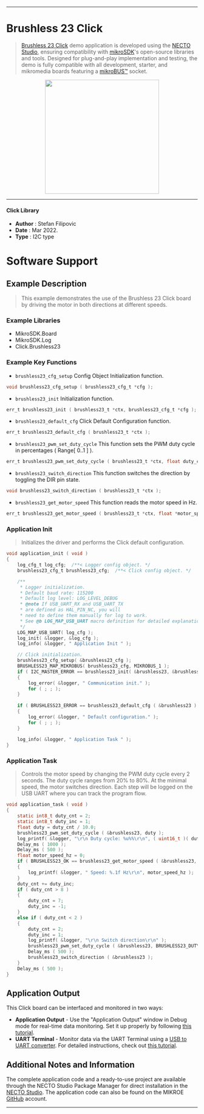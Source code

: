 
---
# Brushless 23 Click

> [Brushless 23 Click](https://www.mikroe.com/?pid_product=MIKROE-5100) demo application is developed using
the [NECTO Studio](https://www.mikroe.com/necto), ensuring compatibility with [mikroSDK](https://www.mikroe.com/mikrosdk)'s
open-source libraries and tools. Designed for plug-and-play implementation and testing, the demo is fully compatible with
all development, starter, and mikromedia boards featuring a [mikroBUS&trade;](https://www.mikroe.com/mikrobus) socket.

<p align="center">
  <img src="https://www.mikroe.com/?pid_product=MIKROE-5100&image=1" height=300px>
</p>

---

#### Click Library

- **Author**        : Stefan Filipovic
- **Date**          : Mar 2022.
- **Type**          : I2C type

# Software Support

## Example Description

> This example demonstrates the use of the Brushless 23 Click board by driving the motor in both directions at different speeds.

### Example Libraries

- MikroSDK.Board
- MikroSDK.Log
- Click.Brushless23

### Example Key Functions

- `brushless23_cfg_setup` Config Object Initialization function.
```c
void brushless23_cfg_setup ( brushless23_cfg_t *cfg );
```

- `brushless23_init` Initialization function.
```c
err_t brushless23_init ( brushless23_t *ctx, brushless23_cfg_t *cfg );
```

- `brushless23_default_cfg` Click Default Configuration function.
```c
err_t brushless23_default_cfg ( brushless23_t *ctx );
```

- `brushless23_pwm_set_duty_cycle` This function sets the PWM duty cycle in percentages ( Range[ 0..1 ] ).
```c
err_t brushless23_pwm_set_duty_cycle ( brushless23_t *ctx, float duty_cycle );
```

- `brushless23_switch_direction` This function switches the direction by toggling the DIR pin state.
```c
void brushless23_switch_direction ( brushless23_t *ctx );
```

- `brushless23_get_motor_speed` This function reads the motor speed in Hz.
```c
err_t brushless23_get_motor_speed ( brushless23_t *ctx, float *motor_speed_hz );
```

### Application Init

> Initializes the driver and performs the Click default configuration.

```c
void application_init ( void )
{
    log_cfg_t log_cfg;  /**< Logger config object. */
    brushless23_cfg_t brushless23_cfg;  /**< Click config object. */

    /** 
     * Logger initialization.
     * Default baud rate: 115200
     * Default log level: LOG_LEVEL_DEBUG
     * @note If USB_UART_RX and USB_UART_TX 
     * are defined as HAL_PIN_NC, you will 
     * need to define them manually for log to work. 
     * See @b LOG_MAP_USB_UART macro definition for detailed explanation.
     */
    LOG_MAP_USB_UART( log_cfg );
    log_init( &logger, &log_cfg );
    log_info( &logger, " Application Init " );

    // Click initialization.
    brushless23_cfg_setup( &brushless23_cfg );
    BRUSHLESS23_MAP_MIKROBUS( brushless23_cfg, MIKROBUS_1 );
    if ( I2C_MASTER_ERROR == brushless23_init( &brushless23, &brushless23_cfg ) ) 
    {
        log_error( &logger, " Communication init." );
        for ( ; ; );
    }
    
    if ( BRUSHLESS23_ERROR == brushless23_default_cfg ( &brushless23 ) )
    {
        log_error( &logger, " Default configuration." );
        for ( ; ; );
    }
    
    log_info( &logger, " Application Task " );
}
```

### Application Task

> Controls the motor speed by changing the PWM duty cycle every 2 seconds.
The duty cycle ranges from 20% to 80%. At the minimal speed, the motor switches direction.
Each step will be logged on the USB UART where you can track the program flow.

```c
void application_task ( void )
{
    static int8_t duty_cnt = 2;
    static int8_t duty_inc = 1;
    float duty = duty_cnt / 10.0;
    brushless23_pwm_set_duty_cycle ( &brushless23, duty );
    log_printf( &logger, "\r\n Duty cycle: %u%%\r\n", ( uint16_t )( duty_cnt * 10 ) );
    Delay_ms ( 1000 );
    Delay_ms ( 500 );
    float motor_speed_hz = 0;
    if ( BRUSHLESS23_OK == brushless23_get_motor_speed ( &brushless23, &motor_speed_hz ) )
    {
        log_printf( &logger, " Speed: %.1f Hz\r\n", motor_speed_hz );
    }
    duty_cnt += duty_inc;
    if ( duty_cnt > 8 ) 
    {
        duty_cnt = 7;
        duty_inc = -1;
    }
    else if ( duty_cnt < 2 ) 
    {
        duty_cnt = 2;
        duty_inc = 1;
        log_printf( &logger, "\r\n Switch direction\r\n" );
        brushless23_pwm_set_duty_cycle ( &brushless23, BRUSHLESS23_DUTY_CYCLE_MIN_PCT );
        Delay_ms ( 500 );
        brushless23_switch_direction ( &brushless23 );
    }
    Delay_ms ( 500 );
}
```

## Application Output

This Click board can be interfaced and monitored in two ways:
- **Application Output** - Use the "Application Output" window in Debug mode for real-time data monitoring.
Set it up properly by following [this tutorial](https://www.youtube.com/watch?v=ta5yyk1Woy4).
- **UART Terminal** - Monitor data via the UART Terminal using
a [USB to UART converter](https://www.mikroe.com/click/interface/usb?interface*=uart,uart). For detailed instructions,
check out [this tutorial](https://help.mikroe.com/necto/v2/Getting%20Started/Tools/UARTTerminalTool).

## Additional Notes and Information

The complete application code and a ready-to-use project are available through the NECTO Studio Package Manager for 
direct installation in the [NECTO Studio](https://www.mikroe.com/necto). The application code can also be found on
the MIKROE [GitHub](https://github.com/MikroElektronika/mikrosdk_click_v2) account.

---
